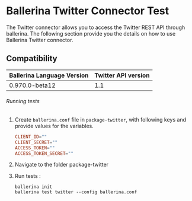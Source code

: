 # Ballerina Twitter Connector Test

The Twitter connector allows you to access the Twitter REST API through ballerina. The following section provide you the details on how to use Ballerina 
Twitter connector.

## Compatibility
| Ballerina Language Version | Twitter API version  |
| ------------- | ----- |
| 0.970.0-beta12 | 1.1 |


###### Running tests

1. Create `ballerina.conf` file in `package-twitter`, with following keys and provide values for the variables.
    
    ```.conf
    CLIENT_ID=""
    CLIENT_SECRET=""
    ACCESS_TOKEN=""
    ACCESS_TOKEN_SECRET=""
    ```
2. Navigate to the folder package-twitter

3. Run tests :

    ```
    ballerina init
    ballerina test twitter --config ballerina.conf
   ```
